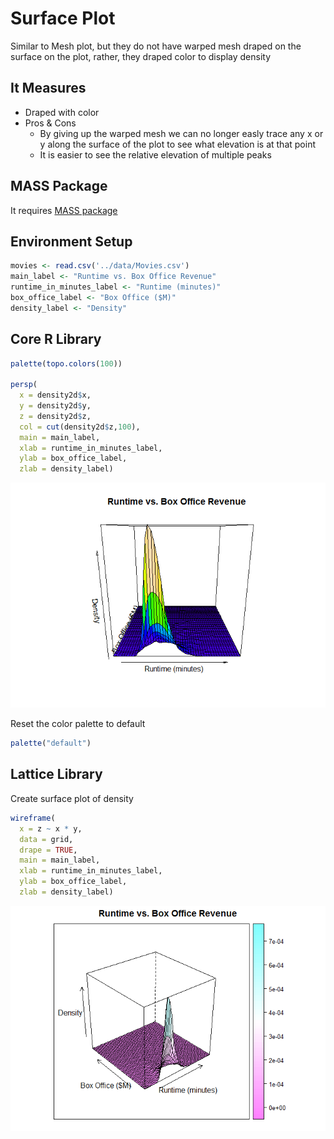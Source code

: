 # Surface Plot

Similar to Mesh plot, but they do not have warped mesh draped on the surface on the plot, rather, they draped color to display density

## It Measures

* Draped with color
* Pros & Cons
    - By giving up the warped mesh we can no longer easly trace any x or y along the surface of the plot to see what elevation is at that point
    - It is easier to see the relative elevation of multiple peaks


## MASS Package

It requires [MASS package](mass_package.md)


## Environment Setup

``` r
movies <- read.csv('../data/Movies.csv')
main_label <- "Runtime vs. Box Office Revenue"
runtime_in_minutes_label <- "Runtime (minutes)"
box_office_label <- "Box Office ($M)"
density_label <- "Density"
```

## Core R Library


``` r
palette(topo.colors(100))

persp(
  x = density2d$x,
  y = density2d$y,
  z = density2d$z,
  col = cut(density2d$z,100),
  main = main_label,
  xlab = runtime_in_minutes_label,
  ylab = box_office_label,
  zlab = density_label)
```

![](../../images/statistics/surface_plot_1.png)

Reset the color palette to default

``` r
palette("default")
```


## Lattice Library


Create surface plot of density

``` r
wireframe(
  x = z ~ x * y,
  data = grid,
  drape = TRUE,
  main = main_label,
  xlab = runtime_in_minutes_label,
  ylab = box_office_label,
  zlab = density_label)
```

![](../../images/statistics/surface_plot_2.png)
